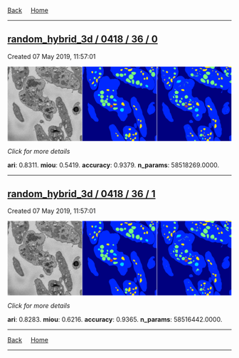 
[Back](..)&nbsp;&nbsp;&nbsp;&nbsp;&nbsp;[Home](https://leapmanlab.github.io/snapshots)

---

<div class="summary"><a href="0"><h2>random_hybrid_3d / 0418 / 36 / 0</h2></a><p>Created 07 May 2019, 11:57:01
</p><a href="0"><img src="0/media/summary.png" align="center"></a><p>
<i>Click for more details</i>
</p></div>

**ari**: 0.8311. **miou**: 0.5419. **accuracy**: 0.9379. **n_params**: 58518269.0000. 

---

<div class="summary"><a href="1"><h2>random_hybrid_3d / 0418 / 36 / 1</h2></a><p>Created 07 May 2019, 11:57:01
</p><a href="1"><img src="1/media/summary.png" align="center"></a><p>
<i>Click for more details</i>
</p></div>

**ari**: 0.8283. **miou**: 0.6216. **accuracy**: 0.9365. **n_params**: 58516442.0000. 

---

[Back](..)&nbsp;&nbsp;&nbsp;&nbsp;&nbsp;[Home](https://leapmanlab.github.io/snapshots)

---